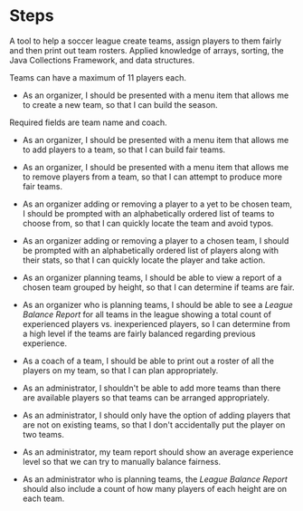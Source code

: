 # Steps

A tool to help a soccer league create teams, assign players to them fairly and then print out team rosters. Applied knowledge of arrays, sorting, the Java Collections Framework, and data structures.

Teams can have a maximum of 11 players each.

- As an organizer, I should be presented with a menu item that allows me to create a new team, so that I can build the season.

Required fields are team name and coach.

- As an organizer, I should be presented with a menu item that allows me to add players to a team, so that I can build fair teams.
- As an organizer, I should be presented with a menu item that allows me to remove players from a team, so that I can attempt to produce more fair teams.
- As an organizer adding or removing a player to a yet to be chosen team, I should be prompted with an alphabetically ordered list of teams to choose from, so that I can quickly locate the team and avoid typos.
- As an organizer adding or removing a player to a chosen team, I should be prompted with an alphabetically ordered list of players along with their stats, so that I can quickly locate the player and take action.
- As an organizer planning teams, I should be able to view a report of a chosen team grouped by height, so that I can determine if teams are fair.
- As an organizer who is planning teams, I should be able to see a _League Balance Report_ for all teams in the league showing a total count of experienced players vs. inexperienced players, so I can determine from a high level if the teams are fairly balanced regarding previous experience.
- As a coach of a team, I should be able to print out a roster of all the players on my team, so that I can plan appropriately.

- As an administrator, I shouldn&#39;t be able to add more teams than there are available players so that teams can be arranged appropriately.
- As an administrator, I should only have the option of adding players that are not on existing teams, so that I don&#39;t accidentally put the player on two teams.
- As an administrator, my team report should show an average experience level so that we can try to manually balance fairness.
- As an administrator who is planning teams, the _League Balance Report_ should also include a count of how many players of each height are on each team.
